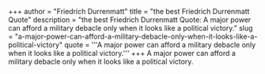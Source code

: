 +++
author = "Friedrich Durrenmatt"
title = "the best Friedrich Durrenmatt Quote"
description = "the best Friedrich Durrenmatt Quote: A major power can afford a military debacle only when it looks like a political victory."
slug = "a-major-power-can-afford-a-military-debacle-only-when-it-looks-like-a-political-victory"
quote = '''A major power can afford a military debacle only when it looks like a political victory.'''
+++
A major power can afford a military debacle only when it looks like a political victory.
